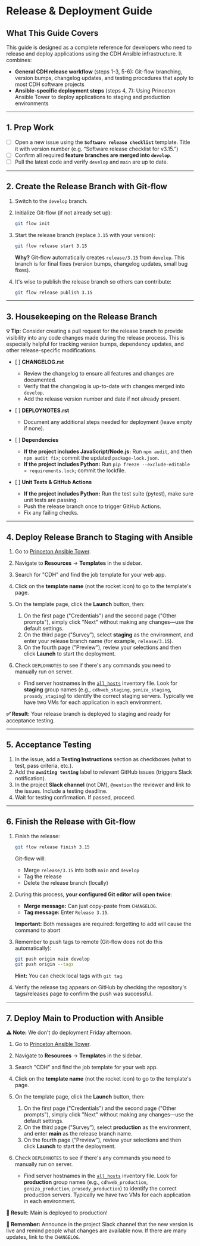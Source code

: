 # **Release & Deployment Guide**

## **What This Guide Covers**

This guide is designed as a complete reference for developers who need to release and deploy applications using the CDH Ansible infrastructure. It combines:

- **General CDH release workflow** (steps 1-3, 5-6): Git-flow branching, version bumps, changelog updates, and testing procedures that apply to most CDH software projects
- **Ansible-specific deployment steps** (steps 4, 7): Using Princeton Ansible Tower to deploy applications to staging and production environments

---

## **1. Prep Work**

* [ ] Open a new issue using the **`Software release checklist`** template. Title it with version number (e.g. “Software release checklist for v3.15.”)
* [ ] Confirm all required **feature branches are merged into `develop`**.
* [ ] Pull the latest code and verify `develop` and `main` are up to date.

---

## **2. Create the Release Branch with Git-flow**

1. Switch to the `develop` branch.
2. Initialize Git-flow (if not already set up):
   
   ```bash
   git flow init
   ```
3. Start the release branch (replace `3.15` with your version):

   ```bash
   git flow release start 3.15
   ```
   
   **Why?** Git-flow automatically creates `release/3.15` from `develop`. This branch is for final fixes (version bumps, changelog updates, small bug fixes).

4. It's wise to publish the release branch so others can contribute:

   ```bash
   git flow release publish 3.15
   ```



---

## **3. Housekeeping on the Release Branch**

**💡 Tip:** Consider creating a pull request for the release branch to provide visibility into any code changes made during the release process. This is especially helpful for tracking version bumps, dependency updates, and other release-specific modifications.

* \[ ] **CHANGELOG.rst**

  - Review the changelog to ensure all features and changes are documented.
  - Verify that the changelog is up-to-date with changes merged into `develop`.
  - Add the release version number and date if not already present.

* \[ ] **DEPLOYNOTES.rst**

    - Document any additional steps needed for deployment (leave empty if none).

* \[ ] **Dependencies**

    - **If the project includes JavaScript/Node.js:** Run `npm audit`, and then `npm audit fix`; commit the updated `package-lock.json`.
    - **If the project includes Python:** Run `pip freeze --exclude-editable > requirements.lock`; commit the lockfile.


* \[ ] **Unit Tests & GitHub Actions**

  - **If the project includes Python:** Run the test suite (pytest), make sure unit tests are passing.
  - Push the release branch once to trigger GitHub Actions.
  - Fix any failing checks.

---

## **4. Deploy Release Branch to Staging with Ansible**

1. Go to [Princeton Ansible Tower](https://ansible-tower.princeton.edu/#/home).
2. Navigate to **Resources** → **Templates** in the sidebar.
3. Search for "CDH" and find the job template for your web app.
4. Click on the **template name** (not the rocket icon) to go to the template's page.
5. On the template page, click the **Launch** button, then:

    1. On the first page ("Credentials") and the second page ("Other prompts"), simply click "Next" without making any changes—use the default settings.
    2. On the third page ("Survey"), select **staging** as the environment, and enter your release branch name (for example, `release/3.15`).
    3. On the fourth page ("Preview"), review your selections and then click **Launch** to start the deployment.

5. Check `DEPLOYNOTES` to see if there's any commands you need to manually run on server.

    - Find server hostnames in the [`all_hosts`](../inventory/all_hosts) inventory file. Look for **staging** group names (e.g., `cdhweb_staging`, `geniza_staging`, `prosody_staging`) to identify the correct staging servers. Typically we have two VMs for each application in each environment.

**✅ Result:** Your release branch is deployed to staging and ready for acceptance testing.


---

## **5. Acceptance Testing**

1. In the issue, add a **Testing Instructions** section as checkboxes (what to test, pass criteria, etc.).
2. Add the **`awaiting testing`** label to relevant GitHub issues (triggers Slack notification).
3. In the project **Slack channel** (not DM), `@mention` the reviewer and link to the issues.
  Include a testing deadline.
4. Wait for testing confirmation. If passed, proceed.

---

## **6. Finish the Release with Git-flow**

1. Finish the release:

    ```bash
    git flow release finish 3.15
    ```

    Git-flow will:
    
    * Merge `release/3.15` into both `main` and `develop`
    * Tag the release
    * Delete the release branch (locally)

2. During this process, **your configured Git editor will open twice**:

    * **Merge message:** Can just copy-paste from `CHANGELOG`.
    * **Tag message:** Enter `Release 3.15`.

    **Important:** Both messages are required: forgetting to add will cause the command to abort

3. Remember to push tags to remote (Git-flow does not do this automatically):

    ```bash
    git push origin main develop
    git push origin --tags
    ```

    **Hint:** You can check local tags with `git tag`.

4. Verify the release tag appears on GitHub by checking the repository's tags/releases page to confirm the push was successful.

---

## **7. Deploy Main to Production with Ansible**

**⚠️ Note:** We don't do deployment Friday afternoon.

1. Go to [Princeton Ansible Tower](https://ansible-tower.princeton.edu/#/home).
2. Navigate to **Resources** → **Templates** in the sidebar.
3. Search "CDH" and find the job template for your web app.
4. Click on the **template name** (not the rocket icon) to go to the template's page.
5. On the template page, click the **Launch** button, then:

    1. On the first page ("Credentials") and the second page ("Other prompts"), simply click "Next" without making any changes—use the default settings.
    2. On the third page ("Survey"), select **production** as the environment, and enter **main** as the release branch name.
    3. On the fourth page ("Preview"), review your selections and then click **Launch** to start the deployment.

5. Check `DEPLOYNOTES` to see if there's any commands you need to manually run on server.

    - Find server hostnames in the [`all_hosts`](../inventory/all_hosts) inventory file. Look for **production** group names (e.g., `cdhweb_production`, `geniza_production`, `prosody_production`) to identify the correct production servers. Typically we have two VMs for each application in each environment.


**🎉 Result:** Main is deployed to production!

**📢 Remember:** Announce in the project Slack channel that the new version is live and remind people what changes are available now. If there are many updates, link to the `CHANGELOG`. 

